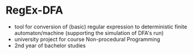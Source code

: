 RegEx-DFA
=========

- tool for conversion of (basic) regular expression to deterministic finite automaton/machine (supporting the simulation of DFA's run)
- university project for course Non-procedural Programming
- 2nd year of bachelor studies

